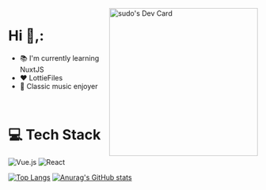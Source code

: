 <a href="https://app.daily.dev/Heidegger">
  <img align="right" src="https://api.daily.dev/devcards/e1bdf3c68b8641a294da5e1619aac47f.png?r=a98" width="300" alt="sudo's Dev Card"/>
</a>

# Hi 👋,:
- 📚 I'm currently learning NuxtJS
- ❤️ LottieFiles
- 🎹 Classic music enjoyer

<br />

# 💻 Tech Stack
![Vue.js](https://img.shields.io/badge/vuejs-%2335495e.svg?style=for-the-badge&logo=vuedotjs&logoColor=%234FC08D) 
![React](https://img.shields.io/badge/react-%2320232a.svg?style=for-the-badge&logo=react&logoColor=%2361DAFB) 

[![Top Langs](https://github-readme-stats.vercel.app/api/top-langs/?username=frenchphalange)](https://github.com/anuraghazra/github-readme-stats)
[![Anurag's GitHub stats](https://github-readme-stats.vercel.app/api?username=frenchphalange)](https://github.com/anuraghazra/github-readme-stats)
